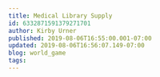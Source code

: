 ```yaml
---
title: Medical Library Supply
id: 6332871591379271701
author: Kirby Urner
published: 2019-08-06T16:55:00.001-07:00
updated: 2019-08-06T16:56:07.149-07:00
blog: world_game
tags: 
---
```


